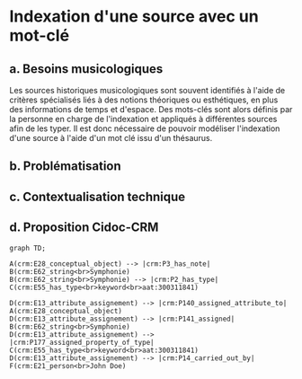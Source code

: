 # Indexation d'une source avec un mot-clé

## a. Besoins musicologiques

Les sources historiques musicologiques sont souvent identifiés à l'aide de critères spécialisés liés à des notions théoriques ou esthétiques, en plus des informations de temps et d'espace. Des mots-clés sont alors définis par la personne en charge de l'indexation et appliqués à différentes sources afin de les typer. Il est donc nécessaire de pouvoir modéliser l'indexation d'une source à l'aide d'un mot clé issu d'un thésaurus.

## b. Problématisation

## c. Contextualisation technique

## d. Proposition Cidoc-CRM

```mermaid
graph TD;

A(crm:E28_conceptual_object) --> |crm:P3_has_note| B(crm:E62_string<br>Symphonie)
B(crm:E62_string<br>Symphonie) --> |crm:P2_has_type| C(crm:E55_has_type<br>keyword<br>aat:300311841)

D(crm:E13_attribute_assignement) --> |crm:P140_assigned_attribute_to| A(crm:E28_conceptual_object)
D(crm:E13_attribute_assignement) --> |crm:P141_assigned| B(crm:E62_string<br>Symphonie)
D(crm:E13_attribute_assignement) --> |crm:P177_assigned_property_of_type| C(crm:E55_has_type<br>keyword<br>aat:300311841)
D(crm:E13_attribute_assignement) --> |crm:P14_carried_out_by| F(crm:E21_person<br>John Doe)

```
